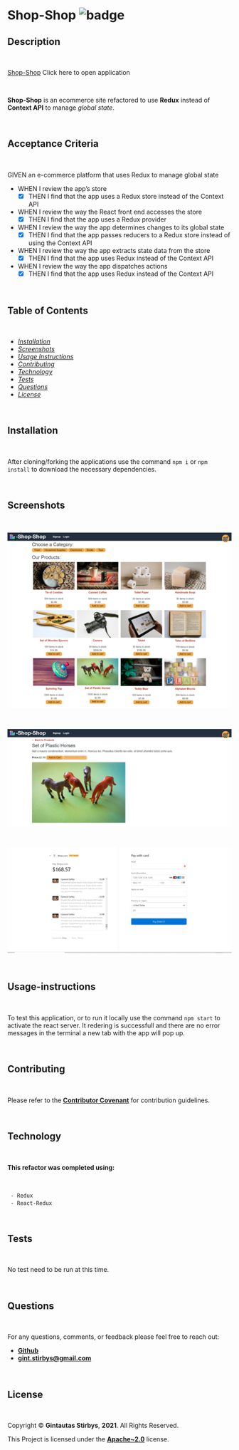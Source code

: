 # Shop-Shop ![badge](https://img.shields.io/badge/License-Apache~2.0-brightgreen.svg)


## Description

<br>

[Shop-Shop](https://lychee-custard-01769.herokuapp.com/) Click here to open application

<br>

**Shop-Shop** is an ecommerce site refactored to use **Redux** instead of **Context API** to manage *global state*. 

<br>

## Acceptance Criteria

<br>

GIVEN an e-commerce platform that uses Redux to manage global state
- WHEN I review the app’s store
    - [x] THEN I find that the app uses a Redux store instead of the Context API
- WHEN I review the way the React front end accesses the store
    - [x] THEN I find that the app uses a Redux provider
- WHEN I review the way the app determines changes to its global state
    - [x] THEN I find that the app passes reducers to a Redux store instead of using the Context API
- WHEN I review the way the app extracts state data from the store
    - [x] THEN I find that the app uses Redux instead of the Context API
- WHEN I review the way the app dispatches actions
    - [x] THEN I find that the app uses Redux instead of the Context API

<br>

## **Table of Contents**

<br>

* *[Installation](#installation)*
* *[Screenshots](#screenshots)*
* *[Usage Instructions](#usage-instructions)*
* *[Contributing](#contributing)*
* *[Technology](#technology)*
* *[Tests](#tests)*
* *[Questions](#questions)*
* *[License](#license)*

<br>

## **Installation**

<br>

After cloning/forking the applications use the command `npm i` or `npm install` to download the necessary dependencies.

<br>

## **Screenshots**

<br>

![Main-page](client/src/assets/images/mainpage.png)

<br>

![Single-item](client/src/assets/images/singleitem.png)

<br>

![checkout](client/src/assets/images/checkout.com.png)

<br>

## **Usage-instructions**

<br>

To test this application, or to run it locally use the command `npm start` to activate the react server.  It redering is successfull and there are no error messages in the terminal a new tab with the app will pop up.     

<br>

## **Contributing**

<br>

Please refer to the **[Contributor Covenant](https://www.contributor-covenant.org/)** for contribution guidelines.

<br>

## **Technology**

<br>

**This refactor was completed using:** 

<br> 

` - Redux` <br>
` - React-Redux`


<br>

## **Tests**  

<br>

No test need to be run at this time. 

<br>

## **Questions**

<br>

For any questions, comments, or feedback please feel free to reach out: <br>
- **[Github](https://github.com/gintstir)** 
- **<gint.stirbys@gmail.com>**

<br>

## **License** 

<br>

Copyright © **Gintautas Stirbys**, **2021**.  All Rights Reserved.

This Project is licensed under the **[Apache~2.0](https://www.apache.org/licenses/LICENSE-2.0)** license.
